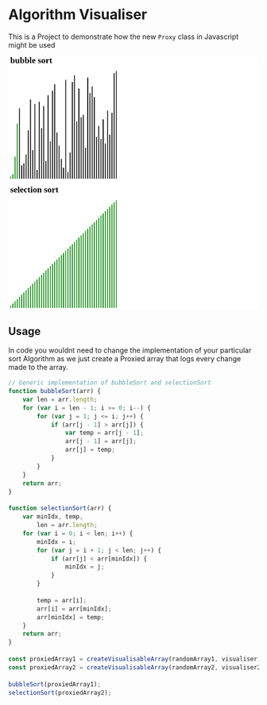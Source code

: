 # Algorithm Visualiser

This is a Project to demonstrate how the new `Proxy` class in Javascript might be used

![alt text](./algorithm-visualiser.gif)

## Usage

In code you wouldnt need to change the implementation of your particular sort Algorithm as we just
create a Proxied array that logs every change made to the array.

```javascript
// Generic implementation of bubbleSort and selectionSort
function bubbleSort(arr) {
    var len = arr.length;
    for (var i = len - 1; i >= 0; i--) {
        for (var j = 1; j <= i; j++) {
            if (arr[j - 1] > arr[j]) {
                var temp = arr[j - 1];
                arr[j - 1] = arr[j];
                arr[j] = temp;
            }
        }
    }
    return arr;
}

function selectionSort(arr) {
    var minIdx, temp,
        len = arr.length;
    for (var i = 0; i < len; i++) {
        minIdx = i;
        for (var j = i + 1; j < len; j++) {
            if (arr[j] < arr[minIdx]) {
                minIdx = j;
            }
        }

        temp = arr[i];
        arr[i] = arr[minIdx];
        arr[minIdx] = temp;
    }
    return arr;
}

const proxiedArray1 = createVisualisableArray(randomArray1, visualiser);
const proxiedArray2 = createVisualisableArray(randomArray2, visualiser2);

bubbleSort(proxiedArray1);
selectionSort(proxiedArray2);
```
